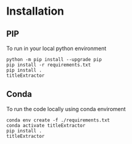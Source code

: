 

 
# Installation
## PIP
To run in your local python environment
```
python -m pip install --upgrade pip
pip install -r requirements.txt
pip install .
titleExtractor
```

## Conda
To run the code locally using conda enviroment
```
conda env create -f ./requirements.txt
conda activate titleExtractor
pip install .
titleExtractor
```

